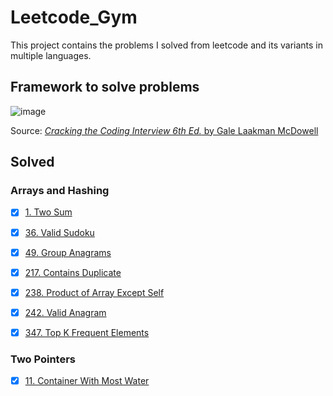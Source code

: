 # Leetcode_Gym

This project contains the problems I solved from leetcode and its variants in multiple languages.

## Framework to solve problems

![image](https://github.com/kevinknights29/Leetcode_Gym/assets/74464814/752b9d0d-ce05-441d-81ec-038a7d49bec2)

Source: [*Cracking the Coding Interview 6th Ed.* by Gale Laakman McDowell](https://amzn.to/4a7D9Ka)

## Solved

### Arrays and Hashing

- [X] [1. Two Sum](./array_and_hashing/1_two_sum/problem.md)

- [X] [36. Valid Sudoku](./array_and_hashing/36_valid_sudoku/problem.md)

- [X] [49. Group Anagrams](./array_and_hashing/49_group_anagrams/problem.md)

- [X] [217. Contains Duplicate](./array_and_hashing/217_contains_duplicates/problem.md)

- [X] [238. Product of Array Except Self](./array_and_hashing/238_product_of_array_except_self/problem.md)

- [X] [242. Valid Anagram](./array_and_hashing/242_valid_anagram/problem.md)

- [X] [347. Top K Frequent Elements](./array_and_hashing/347_top_k_frequent_elements/problem.md)

### Two Pointers

- [X] [11. Container With Most Water](./two_pointers/11_container_with_most_water/problem.md)
